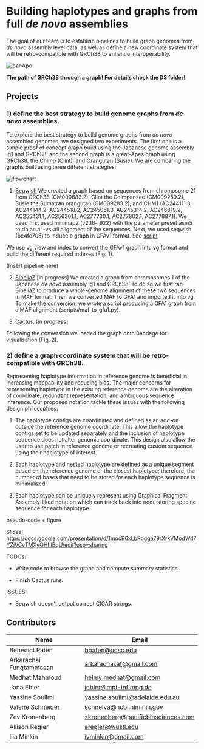 # Building haplotypes and graphs from full *de novo* assemblies

The goal of our team is to establish pipelines to build graph genomes from *de novo* assembly level data, as well as define a new coordinate system that will be retro-compatible with GRCh38 to enhance interoperability.

![panApe](https://github.com/NCBI-Hackathons/TheHumanPangenome/blob/master/DS/graph/ds-vis1.png?raw=true "Title")

**The path of GRCh38 through a graph! For details check the DS folder!**


## Projects
### 1) define the best strategy to build genome graphs from *de novo* assemblies.
To explore the best strategy to build genome graphs from *de novo* assembled genomes, we designed two experiments. The first one is a simple proof of concept graph build using the Japanese genome assembly jg1 and GRCh38, and the second graph is a great-Apes graph using GRCh38, the Chimp (Clint), and Orangutan (Susie). We are comparing the graphs built using three different strategies: 

![flowchart](https://github.com/NCBI-Hackathons/TheHumanPangenome/blob/master/DS/graph/graph2xg_all.png?raw=true "Title")

1) [Seqwish](https://github.com/ekg/seqwish)
We created a graph based on sequences from chromosome 21 from GRCh38 (CM000683.2), Clint the Chimpanzee (CM009259.2), Susie the Sumatran orangutan (CM009283.2), and CHM1 (AC244111.3, AC244144.2, AC244518.2, AC245051.3, AC245314.2, AC246819.2, AC255431.1, AC256301.1, AC277730.1, AC277802.1, AC277887.1).  We used first used minimap2 (v2.16-r922) with the parameter preset asm5 to do an all-vs-all alignment of the sequences. Next, we used seqwish (6e4fe705) to induce a graph in GFAv1 format.  See [script](https://github.com/NCBI-Hackathons/TheHumanPangenome/blob/master/DS/scripts/seqwish.sh)

We use vg view and index to convert the GFAv1 graph into vg format and build the different required indexes (Fig. 1).

(Insert pipeline here)

2) [SibeliaZ](https://github.com/medvedevgroup/SibeliaZ) [in progress]
We created a graph from chromosomes 1 of the Japanese *de novo* assembly jg1 and GRCh38.
To do so we first ran SibeliaZ to produce a whole-genome alignment of these two sequences in MAF format.
Then we converted MAF to GFA1 and imported it into vg.
To make the conversion, we wrote a script producing a GFA1 graph from a MAF alignment (scripts/maf_to_gfa1.py).

3) [Cactus](https://github.com/ComparativeGenomicsToolkit/cactus). [in progress]

Following the conversion we loaded the graph onto Bandage for visualisation (Fig. 2).

### 2) define a graph coordinate system that will be retro-compatible with GRCh38.

Representing haplotype information in reference genome is beneficial in increasing mappability and reducing bias. The major concerns for representing haplotype in the existing reference genome are the alteration of coordinate, redundant representation, and ambiguous sequence inference. Our proposed notation tackle these issues with the following design philosophies:

1) The haplotype contigs are coordinated and defined as an add-on outside the reference genome coordinate. This allow the haplotype contigs set to be updated separately and the inclusion of haplotype sequence does not alter genomic coordinate. This design also allow the user to use patch in reference genome or recreating custom sequence using their haplotype of interest.

2) Each haplotype and nested haplotype are defined as a unique segment based on the reference genome or the closest haplotype; therefore, the number of bases that need to be stored for each haplotype sequence is minimalized.

3) Each haplotype can be uniquely represent using Graphical Fragment Assembly-liked notation which can track back into node storing specific sequence for each haplotype.


pseudo-code + figure


Slides: https://docs.google.com/presentation/d/1mocR6xLbRdgga79rXrkVModWd7YZiVCvTMXyQHhlBqU/edit?usp=sharing

TODOs:

- Write code to browse the graph and compute summary statistics.

- Finish Cactus runs.

ISSUES: 
- Seqwish doesn't output correct CIGAR strings.


## Contributors
|Name         |Email        |
| ----------- | ----------- |
| Benedict Paten | bpaten@ucsc.edu |
| Arkarachai Fungtammasan | arkarachai.af@gmail.com |
| Medhat Mahmoud | helmy.medhat@gmail.com |
| Jana Ebler |jebler@mpi-inf.mpg.de |
| Yassine Souilmi | yassine.souilmi@adelaide.edu.au |
| Valerie Schneider | schneiva@ncbi.nlm.nih.gov |
| Zev Kronenberg | zkronenberg@pacificbiosciences.com |
| Allison Regier | aregier@wustl.edu |
| Ilia Minkin | ivminkin@gmail.com |
